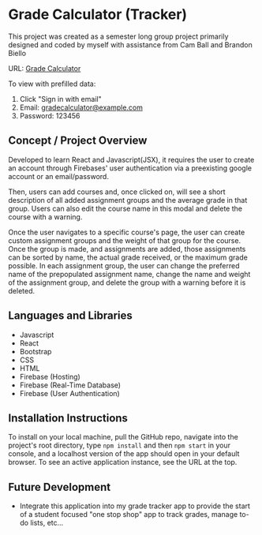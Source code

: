 # Grade Calculator (Tracker)

This project was created as a semester long group project primarily designed and coded by myself with assistance from Cam Ball and Brandon Biello

URL: [Grade Calculator](https://grade-calculator-uwf.web.app/courses)

To view with prefilled data:
1. Click "Sign in with email"
2. Email: gradecalculator@example.com
3. Password: 123456

## Concept / Project Overview
Developed to learn React and Javascript(JSX), it requires the user to create an account through Firebases' user authentication via a preexisting google account or an email/password. 

Then, users can add courses and, once clicked on, will see a short description of all added assignment groups and the average grade in that group. Users can also edit the course name in this modal and delete the course with a warning.

Once the user navigates to a specific course's page, the user can create custom assignment groups and the weight of that group for the course. Once the group is made, and assignments are added, those assignments can be sorted by name, the actual grade received, or the maximum grade possible. In each assignment group, the user can change the preferred name of the prepopulated assignment name, change the name and weight of the assignment group, and delete the group with a warning before it is deleted.

## Languages and Libraries
- Javascript
- React
- Bootstrap
- CSS
- HTML
- Firebase (Hosting)
- Firebase (Real-Time Database)
- Firebase (User Authentication)

## Installation Instructions
To install on your local machine, pull the GitHub repo, navigate into the project's root directory, type `npm install` and then `npm start` in your console, and a localhost version of the app should open in your default browser. To see an active application instance, see the URL at the top.

## Future Development
- Integrate this application into my grade tracker app to provide the start of a student focused "one stop shop" app to track grades, manage to-do lists, etc...

